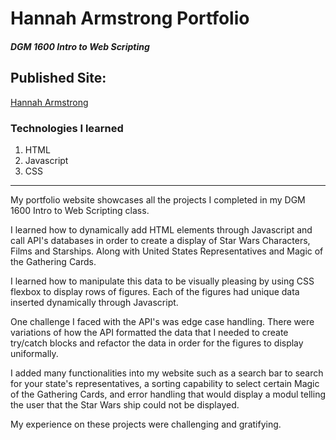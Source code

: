 # Hannah Armstrong Portfolio
##### DGM 1600 Intro to Web Scripting

## Published Site:
[Hannah Armstrong](https:///www.hannaharmstrong.com "Hannah Armstrong Portfolio")

### Technologies I learned
1. HTML
2. Javascript
3. CSS

___
My portfolio website showcases all the projects I completed in my DGM 1600 Intro to Web Scripting class. 

I learned how to dynamically add HTML elements through Javascript and call API's databases in order to create a display of Star Wars Characters, Films and Starships. Along with United States Representatives and Magic of the Gathering Cards. 

I learned how to manipulate this data to be visually pleasing by using CSS flexbox to display rows of figures. Each of the figures had unique data inserted dynamically through Javascript.

One challenge I faced with the API's was edge case handling. There were variations of how the API formatted the data that I needed to create try/catch blocks and refactor the data in order for the figures to display uniformally. 

I added many functionalities into my website such as a search bar to search for your state's representatives, a sorting capability to select certain Magic of the Gathering Cards, and error handling that would display a modul telling the user that the Star Wars ship could not be displayed.

My experience on these projects were challenging and gratifying. 


